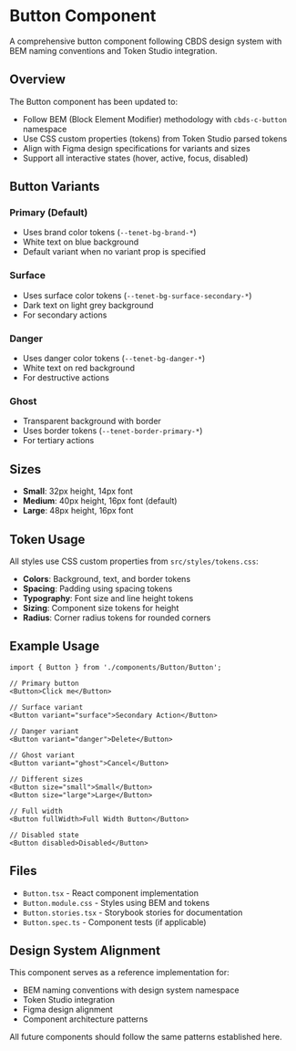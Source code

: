 # Button Component

A comprehensive button component following CBDS design system with BEM naming conventions and Token Studio integration.

## Overview

The Button component has been updated to:
- Follow BEM (Block Element Modifier) methodology with `cbds-c-button` namespace
- Use CSS custom properties (tokens) from Token Studio parsed tokens
- Align with Figma design specifications for variants and sizes
- Support all interactive states (hover, active, focus, disabled)

## Button Variants

### Primary (Default)
- Uses brand color tokens (`--tenet-bg-brand-*`)
- White text on blue background
- Default variant when no variant prop is specified

### Surface
- Uses surface color tokens (`--tenet-bg-surface-secondary-*`)
- Dark text on light grey background
- For secondary actions

### Danger
- Uses danger color tokens (`--tenet-bg-danger-*`)
- White text on red background
- For destructive actions

### Ghost
- Transparent background with border
- Uses border tokens (`--tenet-border-primary-*`)
- For tertiary actions

## Sizes

- **Small**: 32px height, 14px font
- **Medium**: 40px height, 16px font (default)
- **Large**: 48px height, 16px font

## Token Usage

All styles use CSS custom properties from `src/styles/tokens.css`:

- **Colors**: Background, text, and border tokens
- **Spacing**: Padding using spacing tokens
- **Typography**: Font size and line height tokens
- **Sizing**: Component size tokens for height
- **Radius**: Corner radius tokens for rounded corners

## Example Usage

```tsx
import { Button } from './components/Button/Button';

// Primary button
<Button>Click me</Button>

// Surface variant
<Button variant="surface">Secondary Action</Button>

// Danger variant
<Button variant="danger">Delete</Button>

// Ghost variant
<Button variant="ghost">Cancel</Button>

// Different sizes
<Button size="small">Small</Button>
<Button size="large">Large</Button>

// Full width
<Button fullWidth>Full Width Button</Button>

// Disabled state
<Button disabled>Disabled</Button>
```

## Files

- `Button.tsx` - React component implementation
- `Button.module.css` - Styles using BEM and tokens
- `Button.stories.tsx` - Storybook stories for documentation
- `Button.spec.ts` - Component tests (if applicable)

## Design System Alignment

This component serves as a reference implementation for:
- BEM naming conventions with design system namespace
- Token Studio integration
- Figma design alignment
- Component architecture patterns

All future components should follow the same patterns established here.
